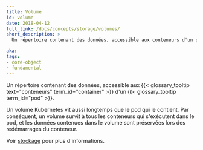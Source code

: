 ```yaml
---
title: Volume
id: volume
date: 2018-04-12
full_link: /docs/concepts/storage/volumes/
short_description: >
  Un répertoire contenant des données, accessible aux conteneurs d'un pod.

aka: 
tags:
- core-object
- fundamental
---
```

 Un répertoire contenant des données, accessible aux {{< glossary_tooltip text="conteneurs" term_id="container" >}} d'un {{< glossary_tooltip term_id="pod" >}}.

<!--more--> 

Un volume Kubernetes vit aussi longtemps que le pod qui le contient. Par conséquent, un volume survit à tous les conteneurs qui s'exécutent dans le pod, et les données contenues dans le volume sont préservées lors des redémarrages du conteneur.

Voir [stockage](https://kubernetes.io/docs/concepts/storage/) pour plus d'informations.
